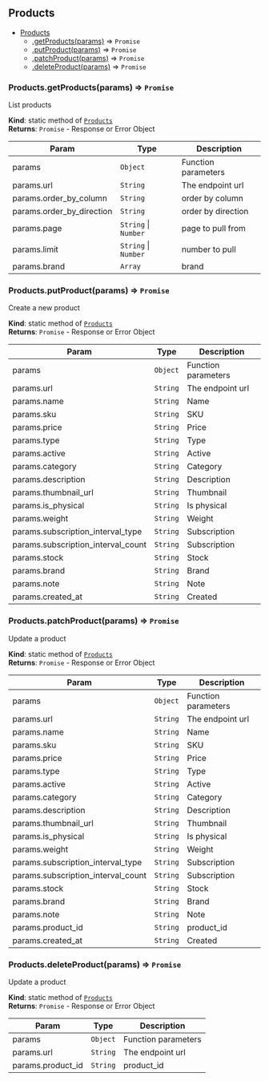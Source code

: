 <a name="module_Products"></a>

## Products

* [Products](#module_Products)
    * [.getProducts(params)](#module_Products.getProducts) ⇒ <code>Promise</code>
    * [.putProduct(params)](#module_Products.putProduct) ⇒ <code>Promise</code>
    * [.patchProduct(params)](#module_Products.patchProduct) ⇒ <code>Promise</code>
    * [.deleteProduct(params)](#module_Products.deleteProduct) ⇒ <code>Promise</code>

<a name="module_Products.getProducts"></a>

### Products.getProducts(params) ⇒ <code>Promise</code>
List products

**Kind**: static method of [<code>Products</code>](#module_Products)  
**Returns**: <code>Promise</code> - Response or Error Object  

| Param | Type | Description |
| --- | --- | --- |
| params | <code>Object</code> | Function parameters |
| params.url | <code>String</code> | The endpoint url |
| params.order_by_column | <code>String</code> | order by column |
| params.order_by_direction | <code>String</code> | order by direction |
| params.page | <code>String</code> \| <code>Number</code> | page to pull from |
| params.limit | <code>String</code> \| <code>Number</code> | number to pull |
| params.brand | <code>Array</code> | brand |

<a name="module_Products.putProduct"></a>

### Products.putProduct(params) ⇒ <code>Promise</code>
Create a new product

**Kind**: static method of [<code>Products</code>](#module_Products)  
**Returns**: <code>Promise</code> - Response or Error Object  

| Param | Type | Description |
| --- | --- | --- |
| params | <code>Object</code> | Function parameters |
| params.url | <code>String</code> | The endpoint url |
| params.name | <code>String</code> | Name |
| params.sku | <code>String</code> | SKU |
| params.price | <code>String</code> | Price |
| params.type | <code>String</code> | Type |
| params.active | <code>String</code> | Active |
| params.category | <code>String</code> | Category |
| params.description | <code>String</code> | Description |
| params.thumbnail_url | <code>String</code> | Thumbnail |
| params.is_physical | <code>String</code> | Is physical |
| params.weight | <code>String</code> | Weight |
| params.subscription_interval_type | <code>String</code> | Subscription |
| params.subscription_interval_count | <code>String</code> | Subscription |
| params.stock | <code>String</code> | Stock |
| params.brand | <code>String</code> | Brand |
| params.note | <code>String</code> | Note |
| params.created_at | <code>String</code> | Created |

<a name="module_Products.patchProduct"></a>

### Products.patchProduct(params) ⇒ <code>Promise</code>
Update a product

**Kind**: static method of [<code>Products</code>](#module_Products)  
**Returns**: <code>Promise</code> - Response or Error Object  

| Param | Type | Description |
| --- | --- | --- |
| params | <code>Object</code> | Function parameters |
| params.url | <code>String</code> | The endpoint url |
| params.name | <code>String</code> | Name |
| params.sku | <code>String</code> | SKU |
| params.price | <code>String</code> | Price |
| params.type | <code>String</code> | Type |
| params.active | <code>String</code> | Active |
| params.category | <code>String</code> | Category |
| params.description | <code>String</code> | Description |
| params.thumbnail_url | <code>String</code> | Thumbnail |
| params.is_physical | <code>String</code> | Is physical |
| params.weight | <code>String</code> | Weight |
| params.subscription_interval_type | <code>String</code> | Subscription |
| params.subscription_interval_count | <code>String</code> | Subscription |
| params.stock | <code>String</code> | Stock |
| params.brand | <code>String</code> | Brand |
| params.note | <code>String</code> | Note |
| params.product_id | <code>String</code> | product_id |
| params.created_at | <code>String</code> | Created |

<a name="module_Products.deleteProduct"></a>

### Products.deleteProduct(params) ⇒ <code>Promise</code>
Update a product

**Kind**: static method of [<code>Products</code>](#module_Products)  
**Returns**: <code>Promise</code> - Response or Error Object  

| Param | Type | Description |
| --- | --- | --- |
| params | <code>Object</code> | Function parameters |
| params.url | <code>String</code> | The endpoint url |
| params.product_id | <code>String</code> | product_id |

